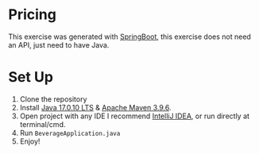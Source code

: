 # Pricing

This exercise was generated with [SpringBoot](https://spring.io/projects/spring-boot/), this exercise does not need an API, just need to have Java.

# Set Up

1. Clone the repository
2. Install [Java 17.0.10 LTS](https://www.oracle.com/java/technologies/javase/jdk17-archive-downloads.html) & [Apache Maven 3.9.6](https://maven.apache.org/download.cgi).
3. Open project with any IDE I recommend [IntelliJ IDEA](https://www.jetbrains.com/idea/download/?section=windows), or run directly at terminal/cmd.
4. Run `BeverageApplication.java`
5. Enjoy!
